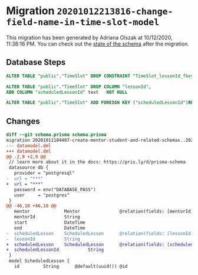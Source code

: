 # Migration `20201012213816-change-field-name-in-time-slot-model`

This migration has been generated by Adriana Olszak at 10/12/2020, 11:38:16 PM.
You can check out the [state of the schema](./schema.prisma) after the migration.

## Database Steps

```sql
ALTER TABLE "public"."TimeSlot" DROP CONSTRAINT "TimeSlot_lessonId_fkey"

ALTER TABLE "public"."TimeSlot" DROP COLUMN "lessonId",
ADD COLUMN "scheduledLessonId" text   NOT NULL 

ALTER TABLE "public"."TimeSlot" ADD FOREIGN KEY ("scheduledLessonId")REFERENCES "public"."ScheduledLesson"("id") ON DELETE CASCADE ON UPDATE CASCADE
```

## Changes

```diff
diff --git schema.prisma schema.prisma
migration 20201011104407-create-mentor-student-and-related-schemas..20201012213816-change-field-name-in-time-slot-model
--- datamodel.dml
+++ datamodel.dml
@@ -2,9 +2,9 @@
 // learn more about it in the docs: https://pris.ly/d/prisma-schema
 datasource db {
   provider = "postgresql"
-  url = "***"
+  url = "***"
   password = env("DATABASE_PASS")
   user     = "postgres"
 }
@@ -46,10 +46,10 @@
   mentor             Mentor               @relation(fields: [mentorId], references: [id])
   mentorId           String
   start              DateTime
   end                DateTime
-  scheduledLesson    ScheduledLesson      @relation(fields: [lessonId], references: [id])
-  lessonId           String
+  scheduledLesson    ScheduledLesson      @relation(fields: [scheduledLessonId], references: [id])
+  scheduledLessonId           String
 }
 model ScheduledLesson {
   id         String      @default(uuid()) @id
```


